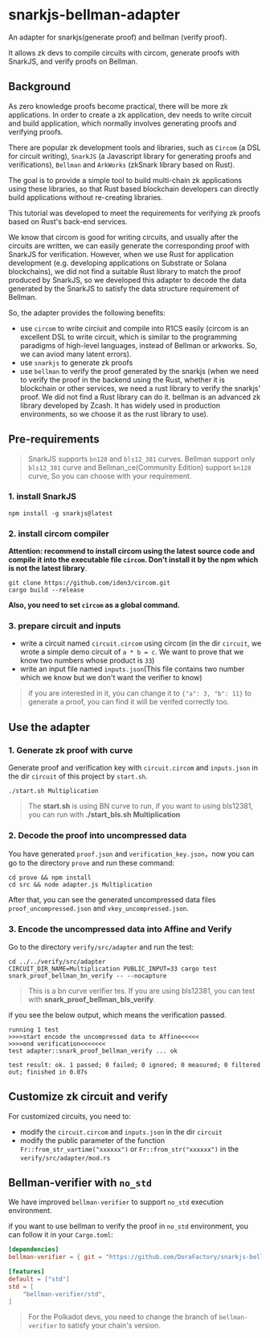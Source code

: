 # snarkjs-bellman-adapter

An adapter for snarkjs(generate proof) and bellman (verify proof).

It allows zk devs to compile circuits with circom, generate proofs with SnarkJS, and verify proofs on Bellman.

## Background

As zero knowledge proofs become practical, there will be more zk applications. In order to create a zk application, dev needs to write circuit and build application, which normally involves generating proofs and verifying proofs.

There are popular zk development tools and libraries, such as `Circom` (a DSL for circuit writing), `SnarkJS` (a Javascript library for generating proofs and verifications), `Bellman` and `ArkWorks` (zkSnark library based on Rust).

The goal is to provide a simple tool to build multi-chain zk applications using these libraries, so that Rust based blockchain developers can directly build applications without re-creating libraries.

This tutorial was developed to meet the requirements for verifying zk proofs based on Rust's back-end services.

We know that circom is good for writing circuits, and usually after the circuits are written, we can easily generate the corresponding proof with SnarkJS for verification. However, when we use Rust for application development (e.g. developing applications on Substrate or Solana blockchains), we did not find a suitable Rust library to match the proof produced by SnarkJS, so we developed this adapter to decode the data generated by the SnarkJS to satisfy the data structure requirement of Bellman.

So, the adapter provides the following benefits:

- use `circom` to write circiuit and compile into R1CS easily (circom is an excellent DSL to write circuit, which is similar to the programming paradigms of high-level languages, instead of Bellman or arkworks. So, we can aviod many latent errors).
- use `snarkjs` to generate zk proofs
- use `bellman` to verify the proof generated by the snarkjs (when we need to verify the proof in the backend using the Rust, whether it is blockchain or other services, we need a rust library to verify the snarkjs' proof. We did not find a Rust library can do it. bellman is an advanced zk library developed by Zcash. It has widely used in production environments, so we choose it as the rust library to use).

## Pre-requirements

> SnarkJS supports `bn128` and `bls12_381` curves. Bellman support only `bls12_381` curve and Bellman_ce(Community Edition) support `bn128` curve, So you can choose with your requirement.

### 1. install SnarkJS

```
npm install -g snarkjs@latest
```

### 2. install circom compiler

**Attention: recommend to install circom using the latest source code and compile it into the executable file `circom`. Don't install it by the npm which is not the latest library**.

```
git clone https://github.com/iden3/circom.git
cargo build --release
```

**Also, you need to set `circom` as a global command.**

### 3. prepare circuit and inputs

- write a circuit named `circuit.circom` using circom (in the dir `circuit`, we wrote a simple demo circuit of `a * b = c`. We want to prove that we know two numbers whose product is `33`)
- write an input file named `inputs.json`(This file contains two number which we know but we don't want the verifier to know)
> if you are interested in it, you can change it to `{"a": 3, "b": 11}` to generate a proof, you can find it will be verifed correctly too.

## Use the adapter

### 1. Generate zk proof with curve

Generate proof and verification key with `circuit.circom` and `inputs.json` in the dir `circuit` of this project by `start.sh`.

```
./start.sh Multiplication
```
> The **start.sh** is using BN curve to run, if you want to using bls12381, you can run with **./start_bls.sh Multiplication**

### 2. Decode the proof into uncompressed data

You have generated `proof.json` and `verification_key.json`，now you can go to the directory `prove` and run these command:

```
cd prove && npm install
cd src && node adapter.js Multiplication
```

After that, you can see the generated uncompressed data files `proof_uncompressed.json` and `vkey_uncompressed.json`.

### 3. Encode the uncompressed data into Affine and Verify

Go to the directory `verify/src/adapter` and run the test:

```
cd ../../verify/src/adapter
CIRCUIT_DIR_NAME=Multiplication PUBLIC_INPUT=33 cargo test snark_proof_bellman_bn_verify -- --nocapture
```
> This is a bn curve verifier tes. If you are using bls12381, you can test with **snark_proof_bellman_bls_verify**.

if you see the below output, which means the verification passed.

```
running 1 test
>>>>start encode the uncompressed data to Affine<<<<<
>>>>end verification<<<<<<<
test adapter::snark_proof_bellman_verify ... ok

test result: ok. 1 passed; 0 failed; 0 ignored; 0 measured; 0 filtered out; finished in 0.07s
```

## Customize zk circuit and verify

For customized circuits, you need to:
- modify the `circuit.circom` and `inputs.json` in the dir `circuit`
- modify the public parameter of the function `Fr::from_str_vartime("xxxxxx")` or `Fr::from_str("xxxxxx")` in the `verify/src/adapter/mod.rs`


## Bellman-verifier with `no_std`

We have improved `bellman-verifier` to support `no_std` execution environment.

if you want to use bellman to verify the proof in `no_std` environment, you can follow it in your `Cargo.toml`:

```toml
[dependencies]
bellman-verifier = { git = "https://github.com/DoraFactory/snarkjs-bellman-adapter.git", default-features = false, version = "0.1.0"}

[features]
default = ["std"]
std = [
	"bellman-verifier/std",
]
```

> For the Polkadot devs, you need to change the branch of `bellman-verifier` to satisfy your chain's version.